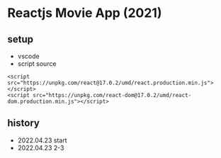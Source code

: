 # Reactjs Movie App (2021)

## setup
* vscode
* script source
```
<script src="https://unpkg.com/react@17.0.2/umd/react.production.min.js"></script>
<script src="https://unpkg.com/react-dom@17.0.2/umd/react-dom.production.min.js"></script>
```

## history
* 2022.04.23 start
* 2022.04.23 2-3